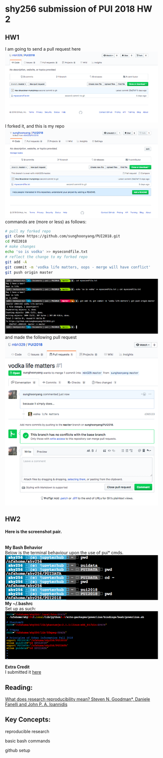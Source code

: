 # shy256 submission of PUI 2018 HW 2
## HW1
I am going to send a pull request here
![Alt text](../Lab1_shy256/lab1_imgs/mbh329_gittest.png)
I forked it, and this is my repo
![Alt text](../Lab1_shy256/lab1_imgs/forked_repo.png)
commands are (more or less) as follows:
```bash
# pull my forked repo
git clone https://github.com/sunghoonyang/PUI2018.git
cd PUI2018
# make changes
echo 'so is vodka' >> mysecondfile.txt 
# reflect the change to my forked repo
git add -A
git commit -m 'vodka life matters, oops - merge will have conflict'
git push origin master
```
![Alt text](../Lab1_shy256/lab1_imgs/making_changes.png)
and made the following pull request 
![Alt text](../Lab1_shy256/lab1_imgs/pull_req.png)


## HW2

#### Here is the screenshot pair. 
<br>**My Bash Behavior**
<br>Below is the terminal behaviour upon the use of pui* cmds.
![Alt text](../HW1_shy256/screenShots/setup_env.png)
<br>**My ~/.bashrc**
<br>Set up as such:
![Alt text](../HW1_shy256/screenShots/sunghoonyang_bash.png)

**Extra Credit**<br> 
I submitted it <a href='/HW1_shy256/HW1_3.ipynb'>here</a>

## Reading:

[What does research reproducibility mean? Steven N. Goodman*, Daniele Fanelli and John P. A. Ioannidis](http://stm.sciencemag.org/content/8/341/341ps12 )


## Key Concepts:
reproducible research

basic bash commands

github setup
